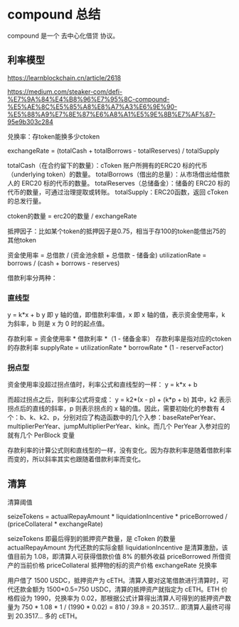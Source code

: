 # compound 总结


compound 是一个 去中心化借贷 协议。

## 利率模型

https://learnblockchain.cn/article/2618

https://medium.com/steaker-com/defi-%E7%9A%84%E4%B8%96%E7%95%8C-compound-%E5%AE%8C%E5%85%A8%E8%A7%A3%E6%9E%90-%E5%88%A9%E7%8E%87%E6%A8%A1%E5%9E%8B%E7%AF%87-95e9b303c284


兑换率：存token能换多少ctoken

exchangeRate = (totalCash + totalBorrows - totalReserves) / totalSupply

totalCash（在合约留下的数量）：cToken 账户所拥有的ERC20 标的代币（underlying token）的数量。
totalBorrows（借出的总量）：从市场借出给借款人的 ERC20 标的代币的数量。
totalReserves（总储备金）：储备的 ERC20 标的代币的数量，可通过治理提取或转账。
totalSupply：ERC20函数，返回 cToken 的总发行量。

ctoken的数量 = erc20的数量 / exchangeRate


抵押因子：比如某个token的抵押因子是0.75，相当于存100的token能借出75的其他token


资金使用率 = 总借款 / (资金池余额 + 总借款 - 储备金)
utilizationRate = borrows / (cash + borrows - reserves)


借款利率分两种：

### 直线型
y = k*x + b
y 即 y 轴的值，即借款利率值，x 即 x 轴的值，表示资金使用率，k 为斜率，b 则是 x 为 0 时的起点值。

存款利率 = 资金使用率 * 借款利率 *（1 - 储备金率）
存款利率是指对应的ctoken的存款利率
supplyRate = utilizationRate * borrowRate * (1 - reserveFactor)

### 拐点型
资金使用率没超过拐点值时，利率公式和直线型的一样：
y = k*x + b

而超过拐点之后，则利率公式将变成：
y = k2*(x - p) + (k*p + b)
其中，k2 表示拐点后的直线的斜率，p 则表示拐点的 x 轴的值。因此，需要初始化的参数有 4 个：b、k、k2、p，分别对应了构造函数中的几个入参：baseRatePerYear、multiplierPerYear、jumpMultiplierPerYear、kink。而几个 PerYear 入参对应的就有几个 PerBlock 变量

存款利率的计算公式则和直线型的一样，没有变化。因为存款利率是随着借款利率而变的，所以斜率其实也跟随着借款利率而变化。


## 清算

清算阈值


seizeTokens = actualRepayAmount * liquidationIncentive * priceBorrowed / (priceCollateral * exchangeRate)

seizeTokens 即最后得到的抵押资产数量，是 cToken 的数量
actualRepayAmount 为代还款的实际金额
liquidationIncentive 是清算激励，该值目前为 1.08，即清算人可获得借款价值 8% 的额外收益
priceBorrowed 所借资产的当前价格
priceCollateral 抵押物的标的资产价格
exchangeRate 兑换率

用户借了 1500 USDC，抵押资产为 cETH。清算人要对这笔借款进行清算时，可代还款金额为 1500*0.5=750 USDC，清算的抵押资产就指定为 cETH。ETH 价格假设为 1990，兑换率为 0.02，那根据公式计算得出清算人可得到的抵押资产数量为 750 * 1.08 * 1 / (1990 * 0.02) = 810 / 39.8 = 20.3517... 即清算人最终可得到 20.3517... 多的 cETH。


